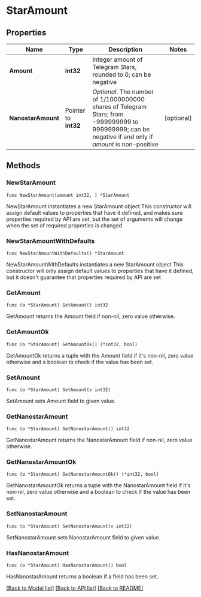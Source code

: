 # StarAmount

## Properties

Name | Type | Description | Notes
------------ | ------------- | ------------- | -------------
**Amount** | **int32** | Integer amount of Telegram Stars, rounded to 0; can be negative | 
**NanostarAmount** | Pointer to **int32** | *Optional*. The number of 1/1000000000 shares of Telegram Stars; from -999999999 to 999999999; can be negative if and only if *amount* is non-positive | [optional] 

## Methods

### NewStarAmount

`func NewStarAmount(amount int32, ) *StarAmount`

NewStarAmount instantiates a new StarAmount object
This constructor will assign default values to properties that have it defined,
and makes sure properties required by API are set, but the set of arguments
will change when the set of required properties is changed

### NewStarAmountWithDefaults

`func NewStarAmountWithDefaults() *StarAmount`

NewStarAmountWithDefaults instantiates a new StarAmount object
This constructor will only assign default values to properties that have it defined,
but it doesn't guarantee that properties required by API are set

### GetAmount

`func (o *StarAmount) GetAmount() int32`

GetAmount returns the Amount field if non-nil, zero value otherwise.

### GetAmountOk

`func (o *StarAmount) GetAmountOk() (*int32, bool)`

GetAmountOk returns a tuple with the Amount field if it's non-nil, zero value otherwise
and a boolean to check if the value has been set.

### SetAmount

`func (o *StarAmount) SetAmount(v int32)`

SetAmount sets Amount field to given value.


### GetNanostarAmount

`func (o *StarAmount) GetNanostarAmount() int32`

GetNanostarAmount returns the NanostarAmount field if non-nil, zero value otherwise.

### GetNanostarAmountOk

`func (o *StarAmount) GetNanostarAmountOk() (*int32, bool)`

GetNanostarAmountOk returns a tuple with the NanostarAmount field if it's non-nil, zero value otherwise
and a boolean to check if the value has been set.

### SetNanostarAmount

`func (o *StarAmount) SetNanostarAmount(v int32)`

SetNanostarAmount sets NanostarAmount field to given value.

### HasNanostarAmount

`func (o *StarAmount) HasNanostarAmount() bool`

HasNanostarAmount returns a boolean if a field has been set.


[[Back to Model list]](../README.md#documentation-for-models) [[Back to API list]](../README.md#documentation-for-api-endpoints) [[Back to README]](../README.md)


